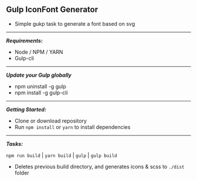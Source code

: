 **Gulp IconFont Generator**
-----------------------------------
- Simple gukp task to generate a font based on svg

---------------------------
***Requirements:***
- Node / NPM / YARN 
- Gulp-cli

----------------------------------
***Update your Gulp globally***

- npm uninstall -g gulp
- npm install -g gulp-cli

---------------------------
***Getting Started:***
- Clone or download repository
- Run `npm install` or `yarn` to install dependencies

----------------------------
***Tasks:***

`npm run build` | `yarn build` | `gulp` | `gulp build`
- Deletes previous build directory, and generates icons & scss to `./dist` folder
